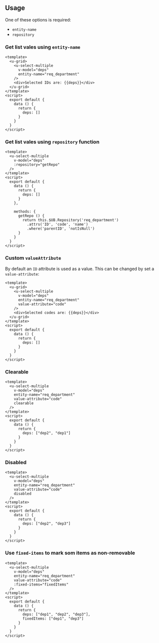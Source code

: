 ## Usage
One of these options is required:
- `entity-name`
- `repository`

### Get list vales using `entity-name`

```vue
<template>
  <u-grid>
    <u-select-multiple
      v-model="deps"
      entity-name="req_department"
    />
    <div>Selected IDs are: {{deps}}</div>
  </u-grid>
</template>
<script>
  export default {
    data () {
      return {
        deps: []
      }
    }
  }
</script>
```

### Get list vales using `repository` function

```vue
<template>
  <u-select-multiple
    v-model="deps"
    :repository="getRepo"
  />
</template>
<script>
  export default {
    data () {
      return {
        deps: []
      }
    },

    methods: {
      getRepo () {
        return this.$UB.Repository('req_department')
          .attrs('ID', 'code', 'name')
          .where('parentID', 'notIsNull')
      }
    }
  }
</script>
```

### Custom `valueAttribute`
By default an `ID` attribute is used as a value. This can be changed by set a `value-attribute`:

```vue
<template>
  <u-grid>
    <u-select-multiple
      v-model="deps"
      entity-name="req_department"
      value-attribute="code"
    />
    <div>Selected codes are: {{deps}}</div>
  </u-grid>
</template>
<script>
  export default {
    data () {
      return {
        deps: []
      }
    }
  }
</script>
```

### Clearable

```vue
<template>
  <u-select-multiple
    v-model="deps"
    entity-name="req_department"
    value-attribute="code"
    clearable
  />
</template>
<script>
  export default {
    data () {
      return {
        deps: ["dep2", "dep1"]
      }
    }
  }
</script>
```

### Disabled

```vue
<template>
  <u-select-multiple
    v-model="deps"
    entity-name="req_department"
    value-attribute="code"
    disabled
  />
</template>
<script>
  export default {
    data () {
      return {
        deps: ["dep2", "dep3"]
      }
    }
  }
</script>
```

### Use `fixed-items` to mark som items as non-removable

```vue
<template>
  <u-select-multiple
    v-model="deps"
    entity-name="req_department"
    value-attribute="code"
    :fixed-items="fixedItems"
  />
</template>
<script>
  export default {
    data () {
      return {
        deps: ["dep1", "dep2", "dep3"],
        fixedItems: ["dep1", "dep3"]
      }
    }
  }
</script>
```
